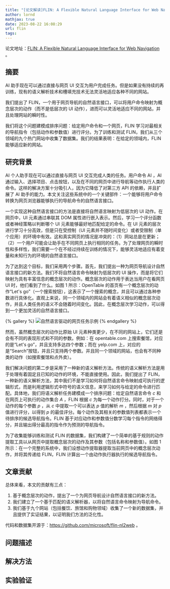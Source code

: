 ```yaml
---
title: "[论文解读]FLIN: A Flexible Natural Language Interface for Web Navigation"
author: lornd
mathjax: true
date: 2023-08-22 16:08:29
url: flin
tags:
---
```


论文地址：[FLIN: A Flexible Natural Language Interface for Web Navigation](https://arxiv.org/abs/2010.12844) 。

## 摘要

AI 助手现在可以通过直接与网页 UI 交互为用户完成任务。但是如果没有持续的再训练，现有的语义解析技术和槽填充技术无法灵活地适应各种不同的网站。

我们提出了 FLIN，一个用于网页导航的自然语言接口，可以将用户命令映射为概念层次的动作（而不是低层次的 UI 动作），进而可以灵活地适应不同的网站，并且处理网站的瞬时性。

我们将这个问题建模成排序问题：给定用户命令和一个网页，FLIN 学习对最相关的导航指令（包括动作和参数值）进行评分。为了训练和测试 FLIN，我们从三个领域的九个热门网站中收集了数据集。我们的结果表明：在给定的领域内，FLIN 能够适应新的网站。

## 研究背景

AI 个人助手现在可以通过直接与网页 UI 交互完成人类的任务。用户命令 AI ，AI 通过输入、选择项目、点击按钮，以及在不同的网页中进行导航等动作执行人类的命令。这样的解决方案十分吸引人，因为它降低了对第三方 API 的依赖，并且扩展了 AI 助手的能力。本文关注这些系统中的一个关键部件：一个能够将用户命令转换为网页浏览器能够执行的导航命令的自然语言接口。

一个实现这种自然语言接口的方法是直接将自然语言映射为低层次的 UI 动作。在网页中，UI 元素通过串联其 DOM 属性进行嵌入表示。然后，学习一个评分函数或者神经策略以判断哪个 UI 元素能够最好地匹配给定的命令。在 UI 元素的层次进行学习十分高效，但是只在受控制（UI 元素并不随时间变化）或者受限制（单个应用）的环境中有效。这和真实网页的情况是冲突的：（1）网站总是在更新；（2）一个用户可能会让助手在不同网页上执行相同的任务。为了处理网页的瞬时性和多样性，我们需要一个在不经过持续在训练的情况下，能够灵活地适应有着变量和未知行为的环境的自然语言接口。

为了达到这个目标，我们采用两个步骤。首先，我们提出一种为网页导航设计自然语言接口的新方法。我们不将自然语言命令映射为低层次的 UI 操作，而是将它们映射为具有丰富信息的概念层次的动作。概念层次的动作用于表达当用户在看网页 UI 时，他们看到了什么。如图 1 所示：OpenTable 的首页有一个概念层次的动作“Let's go”（一个搜索按钮），这表示了一个搜索的概念，并且可以通过各种参数进行具体化。直观上来说，同一个领域内的网站会有着语义相似的概念层次动作，并且人类任务的语义不会随着时间变化。因此，在概念层次学习动作，可以得到一个更加灵活的自然语言接口。

{% gallery %}
![自然语言驱动的网页任务示例](/images/flin/fig1.png)
{% endgallery %}

然而，虽然概念层次的动作比原始 UI 元素种类更少，在不同的网站上，它们还是会有不同的表现形式和不同的参数。例如：在 opentable.com 上搜索餐馆，对应的是“Let's go”，并且支持多达四个参数；而在 yelp.com 上，对应的是“Search”按钮，并且只支持两个参数。并且同一个领域的网站，也会有不同种类的动作（如搜索餐馆和点外卖）。

我们解决问题的第二步是采用了一种新的语义解析方法。传统的语义解析方法是用于处理有着固定且已知的动作的环境，不能直接使用。因此，我们提出了 FLIN，一种新的语义解析方法，其中我们不是学习如何将自然语言命令映射成可执行的逻辑形式，而是利用逻辑形式中符号的语义信息，来学习如何与给定的命令进行匹配。具体地，我们将语义解析任务建模成一个排序问题：给定自然语言命令 $c$ 和在网页上可执行的动作集合 $A$ ，FLIN 根据 $c$ 为每一个动作打分。同时，对于一个动作的每个参数 $p$ ，从 $c$ 中提取一个可以表达 $p$ 值的解析 $m$ ，然后根据 $m$ 对 $p$ 值进行评分，以得到 $p$ 的最佳评分。每个动作及其相关的参数值列表都表示一个待排序的候选导航指令。FLIN 基于对应动作和参数值分数学习每个指令的网络得分，并且输出得分最高的指令作为预测的导航指令。

为了收集能够训练和测试 FLIN 的数据集，我们构建了一个简单的基于规则的动作提取工具以从网页中提取概念层次的动作及其参数（包括名称和参数值）。如图 1 所示：在一个完整的系统中，我们设想动作提取器提取当前网页中的概念层次动作，并将其传递给 FLIN，FLIN 计算出一个由动作执行器执行的候选导航指令。

## 文章贡献

总体来看，本文的贡献有三点：

1. 基于概念层次的动作，提出了一个为网页导航设计自然语言接口的新方法。
2. 我们建立了一个基于匹配的语义解析器，以将自然语言命令映射为导航命令。
3. 我们基于九个网站（包括餐饮、旅馆和购物领域）收集了一个新的数据集，并且提供了实证结果，以证明我们方法的泛化性。

代码和数据集开源于：https://github.com/microsoft/flin-nl2web 。

## 问题描述

## 解决方法

## 实验验证
